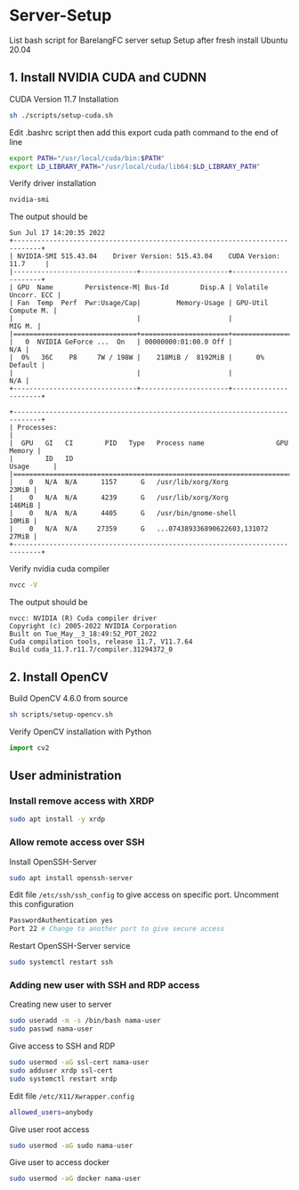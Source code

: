 # Server-Setup
List bash script for BarelangFC server setup
Setup after fresh install Ubuntu 20.04

## 1. Install NVIDIA CUDA and CUDNN
CUDA Version 11.7
Installation

```bash
sh ./scripts/setup-cuda.sh
```

Edit .bashrc script then add this export cuda path command to the end of line

```bash
export PATH="/usr/local/cuda/bin:$PATH"
export LD_LIBRARY_PATH="/usr/local/cuda/lib64:$LD_LIBRARY_PATH"
```

Verify driver installation

```bash
nvidia-smi
```

The output should be

```
Sun Jul 17 14:20:35 2022       
+-----------------------------------------------------------------------------+
| NVIDIA-SMI 515.43.04    Driver Version: 515.43.04    CUDA Version: 11.7     |
|-------------------------------+----------------------+----------------------+
| GPU  Name        Persistence-M| Bus-Id        Disp.A | Volatile Uncorr. ECC |
| Fan  Temp  Perf  Pwr:Usage/Cap|         Memory-Usage | GPU-Util  Compute M. |
|                               |                      |               MIG M. |
|===============================+======================+======================|
|   0  NVIDIA GeForce ...  On   | 00000000:01:00.0 Off |                  N/A |
|  0%   36C    P8     7W / 198W |    218MiB /  8192MiB |      0%      Default |
|                               |                      |                  N/A |
+-------------------------------+----------------------+----------------------+
                                                                               
+-----------------------------------------------------------------------------+
| Processes:                                                                  |
|  GPU   GI   CI        PID   Type   Process name                  GPU Memory |
|        ID   ID                                                   Usage      |
|=============================================================================|
|    0   N/A  N/A      1157      G   /usr/lib/xorg/Xorg                 23MiB |
|    0   N/A  N/A      4239      G   /usr/lib/xorg/Xorg                146MiB |
|    0   N/A  N/A      4405      G   /usr/bin/gnome-shell               10MiB |
|    0   N/A  N/A     27359      G   ...074389336890622603,131072       27MiB |
+-----------------------------------------------------------------------------+
```

Verify nvidia cuda compiler 

```bash
nvcc -V
```

The output should be

```
nvcc: NVIDIA (R) Cuda compiler driver
Copyright (c) 2005-2022 NVIDIA Corporation
Built on Tue_May__3_18:49:52_PDT_2022
Cuda compilation tools, release 11.7, V11.7.64
Build cuda_11.7.r11.7/compiler.31294372_0
```

## 2. Install OpenCV

Build OpenCV 4.6.0 from source

```bash
sh scripts/setup-opencv.sh
```

Verify OpenCV installation with Python

```python
import cv2
```

## User administration

### Install remove access with XRDP

```bash
sudo apt install -y xrdp
```

### Allow remote access over SSH

Install OpenSSH-Server

```bash
sudo apt install openssh-server
```

Edit file `/etc/ssh/ssh_config` to give access on specific port.
Uncomment this configuration

```bash
PasswordAuthentication yes
Port 22 # Change to another port to give secure access
```

Restart OpenSSH-Server service

```bash
sudo systemctl restart ssh
```

### Adding new user with SSH and RDP access

Creating new user to server

```bash
sudo useradd -m -s /bin/bash nama-user
sudo passwd nama-user
```

Give access to SSH and RDP

```bash
sudo usermod -aG ssl-cert nama-user
sudo adduser xrdp ssl-cert
sudo systemctl restart xrdp
```
Edit file `/etc/X11/Xwrapper.config`
```bash
allowed_users=anybody
```
Give user root access

```bash
sudo usermod -aG sudo nama-user
```

Give user to access docker

```bash
sudo usermod -aG docker nama-user
```
